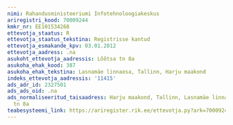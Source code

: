 ```yaml
---
nimi: Rahandusministeeriumi Infotehnoloogiakeskus
ariregistri_kood: 70009244
kmkr_nr: EE101534268
ettevotja_staatus: R
ettevotja_staatus_tekstina: Registrisse kantud
ettevotja_esmakande_kpv: 03.01.2012
ettevotja_aadress: .na
asukoht_ettevotja_aadressis: Lõõtsa tn 8a
asukoha_ehak_kood: 387
asukoha_ehak_tekstina: Lasnamäe linnaosa, Tallinn, Harju maakond
indeks_ettevotja_aadressis: '11415'
ads_adr_id: 2327501
ads_ads_oid: .na
ads_normaliseeritud_taisaadress: Harju maakond, Tallinn, Lasnamäe linnaosa, Lõõtsa
  tn 8a
teabesysteemi_link: https://ariregister.rik.ee/ettevotja.py?ark=70009244&ref=rekvisiidid
---
```

